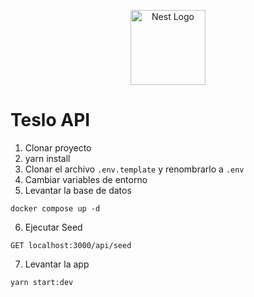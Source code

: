 <p align="center">
  <a href="http://nestjs.com/" target="blank"><img src="https://nestjs.com/img/logo-small.svg" width="120" alt="Nest Logo" /></a>
</p>

# Teslo API

1. Clonar proyecto
2. yarn install
3. Clonar el archivo `.env.template` y renombrarlo a `.env`
4. Cambiar variables de entorno
5. Levantar la base de datos

```
docker compose up -d
```

6. Ejecutar Seed

```
GET localhost:3000/api/seed
```

7. Levantar la app

```
yarn start:dev
```
